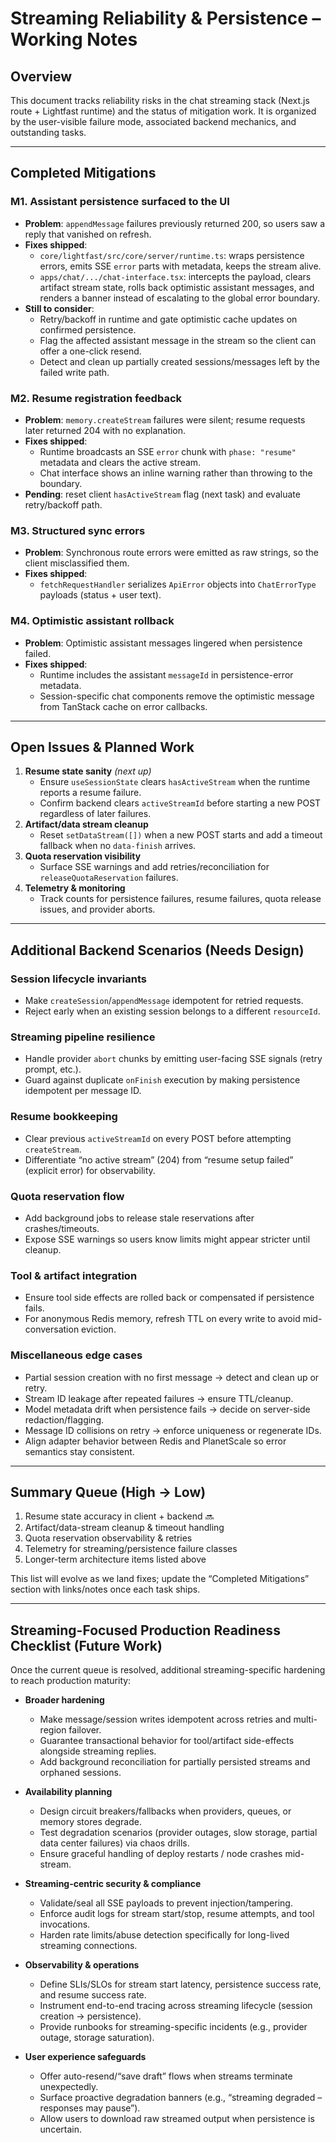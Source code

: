 # Streaming Reliability & Persistence – Working Notes

## Overview
This document tracks reliability risks in the chat streaming stack (Next.js route + Lightfast runtime) and the status of mitigation work. It is organized by the user-visible failure mode, associated backend mechanics, and outstanding tasks.

---

## Completed Mitigations
### M1. Assistant persistence surfaced to the UI
- **Problem**: `appendMessage` failures previously returned 200, so users saw a reply that vanished on refresh.
- **Fixes shipped**:
  - `core/lightfast/src/core/server/runtime.ts`: wraps persistence errors, emits SSE `error` parts with metadata, keeps the stream alive.
  - `apps/chat/.../chat-interface.tsx`: intercepts the payload, clears artifact stream state, rolls back optimistic assistant messages, and renders a banner instead of escalating to the global error boundary.
- **Still to consider**:
  - Retry/backoff in runtime and gate optimistic cache updates on confirmed persistence.
  - Flag the affected assistant message in the stream so the client can offer a one-click resend.
  - Detect and clean up partially created sessions/messages left by the failed write path.

### M2. Resume registration feedback
- **Problem**: `memory.createStream` failures were silent; resume requests later returned 204 with no explanation.
- **Fixes shipped**:
  - Runtime broadcasts an SSE `error` chunk with `phase: "resume"` metadata and clears the active stream.
  - Chat interface shows an inline warning rather than throwing to the boundary.
- **Pending**: reset client `hasActiveStream` flag (next task) and evaluate retry/backoff path.

### M3. Structured sync errors
- **Problem**: Synchronous route errors were emitted as raw strings, so the client misclassified them.
- **Fixes shipped**:
  - `fetchRequestHandler` serializes `ApiError` objects into `ChatErrorType` payloads (status + user text).

### M4. Optimistic assistant rollback
- **Problem**: Optimistic assistant messages lingered when persistence failed.
- **Fixes shipped**:
  - Runtime includes the assistant `messageId` in persistence-error metadata.
  - Session-specific chat components remove the optimistic message from TanStack cache on error callbacks.

---

## Open Issues & Planned Work
1. **Resume state sanity** *(next up)*
   - Ensure `useSessionState` clears `hasActiveStream` when the runtime reports a resume failure.
   - Confirm backend clears `activeStreamId` before starting a new POST regardless of later failures.
2. **Artifact/data stream cleanup**
   - Reset `setDataStream([])` when a new POST starts and add a timeout fallback when no `data-finish` arrives.
3. **Quota reservation visibility**
   - Surface SSE warnings and add retries/reconciliation for `releaseQuotaReservation` failures.
4. **Telemetry & monitoring**
   - Track counts for persistence failures, resume failures, quota release issues, and provider aborts.

---

## Additional Backend Scenarios (Needs Design)
### Session lifecycle invariants
- Make `createSession`/`appendMessage` idempotent for retried requests.
- Reject early when an existing session belongs to a different `resourceId`.

### Streaming pipeline resilience
- Handle provider `abort` chunks by emitting user-facing SSE signals (retry prompt, etc.).
- Guard against duplicate `onFinish` execution by making persistence idempotent per message ID.

### Resume bookkeeping
- Clear previous `activeStreamId` on every POST before attempting `createStream`.
- Differentiate “no active stream” (204) from “resume setup failed” (explicit error) for observability.

### Quota reservation flow
- Add background jobs to release stale reservations after crashes/timeouts.
- Expose SSE warnings so users know limits might appear stricter until cleanup.

### Tool & artifact integration
- Ensure tool side effects are rolled back or compensated if persistence fails.
- For anonymous Redis memory, refresh TTL on every write to avoid mid-conversation eviction.

### Miscellaneous edge cases
- Partial session creation with no first message → detect and clean up or retry.
- Stream ID leakage after repeated failures → ensure TTL/cleanup.
- Model metadata drift when persistence fails → decide on server-side redaction/flagging.
- Message ID collisions on retry → enforce uniqueness or regenerate IDs.
- Align adapter behavior between Redis and PlanetScale so error semantics stay consistent.

---

## Summary Queue (High → Low)
1. Resume state accuracy in client + backend 🔜
2. Artifact/data-stream cleanup & timeout handling
3. Quota reservation observability & retries
4. Telemetry for streaming/persistence failure classes
5. Longer-term architecture items listed above

This list will evolve as we land fixes; update the “Completed Mitigations” section with links/notes once each task ships.

---

## Streaming-Focused Production Readiness Checklist (Future Work)
Once the current queue is resolved, additional streaming-specific hardening to reach production maturity:

- **Broader hardening**
  - Make message/session writes idempotent across retries and multi-region failover.
  - Guarantee transactional behavior for tool/artifact side-effects alongside streaming replies.
  - Add background reconciliation for partially persisted streams and orphaned sessions.

- **Availability planning**
  - Design circuit breakers/fallbacks when providers, queues, or memory stores degrade.
  - Test degradation scenarios (provider outages, slow storage, partial data center failures) via chaos drills.
  - Ensure graceful handling of deploy restarts / node crashes mid-stream.

- **Streaming-centric security & compliance**
  - Validate/seal all SSE payloads to prevent injection/tampering.
  - Enforce audit logs for stream start/stop, resume attempts, and tool invocations.
  - Harden rate limits/abuse detection specifically for long-lived streaming connections.

- **Observability & operations**
  - Define SLIs/SLOs for stream start latency, persistence success rate, and resume success rate.
  - Instrument end-to-end tracing across streaming lifecycle (session creation → persistence).
  - Provide runbooks for streaming-specific incidents (e.g., provider outage, storage saturation).

- **User experience safeguards**
  - Offer auto-resend/“save draft” flows when streams terminate unexpectedly.
  - Surface proactive degradation banners (e.g., “streaming degraded – responses may pause”).
  - Allow users to download raw streamed output when persistence is uncertain.
